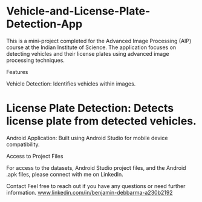 # Vehicle-and-License-Plate-Detection-App

This is a mini-project completed for the Advanced Image Processing (AIP) course at the Indian Institute of Science. The application focuses on detecting vehicles and their license plates using advanced image processing techniques.

Features

Vehicle Detection: Identifies vehicles within images.

# License Plate Detection: Detects license plate from detected vehicles.

Android Application: Built using Android Studio for mobile device compatibility.

Access to Project Files

For access to the datasets, Android Studio project files, and the Android .apk files, please connect with me on LinkedIn.

Contact
Feel free to reach out if you have any questions or need further information.
www.linkedin.com/in/benjamin-debbarma-a230b2192
